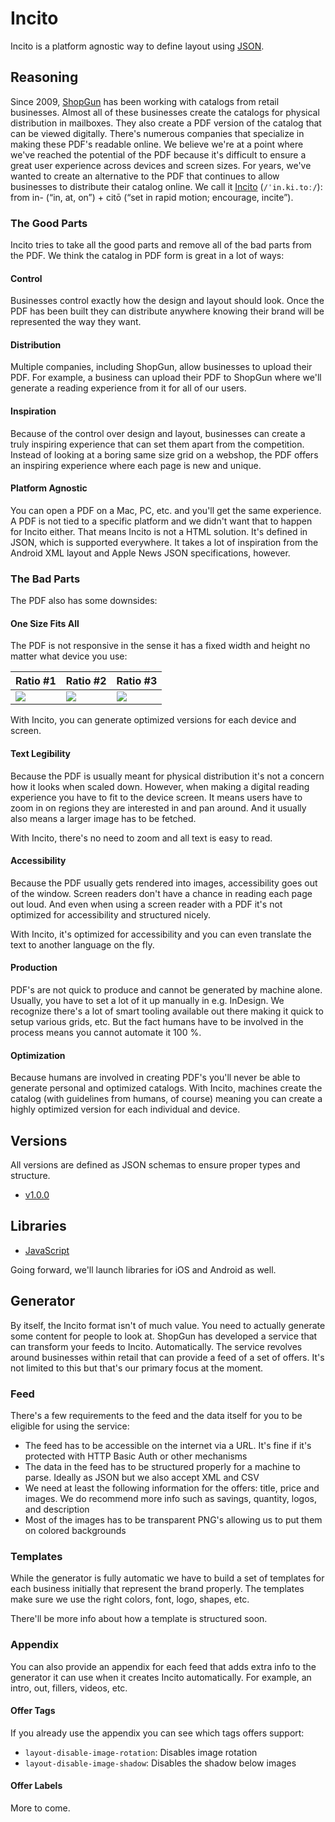 # Incito

Incito is a platform agnostic way to define layout using [JSON](https://www.json.org).

## Reasoning

Since 2009, [ShopGun](https://shopgun.com) has been working with catalogs from retail businesses. Almost all of these businesses create the catalogs for physical distribution in mailboxes. They also create a PDF version of the catalog that can be viewed digitally. There's numerous companies that specialize in making these PDF's readable online. We believe we're at a point where we've reached the potential of the PDF because it's difficult to ensure a great user experience across devices and screen sizes. For years, we've wanted to create an alternative to the PDF that continues to allow businesses to distribute their catalog online. We call it [Incito](https://en.wiktionary.org/wiki/incito) (`/ˈin.ki.toː/`): from in- (“in, at, on”) +‎ citō (“set in rapid motion; encourage, incite”).

### The Good Parts

Incito tries to take all the good parts and remove all of the bad parts from the PDF. We think the catalog in PDF form is great in a lot of ways:

####  Control

Businesses control exactly how the design and layout should look. Once the PDF has been built they can distribute anywhere knowing their brand will be represented the way they want.

#### Distribution

Multiple companies, including ShopGun, allow businesses to upload their PDF. For example, a business can upload their PDF to ShopGun where we'll generate a reading experience from it for all of our users.

#### Inspiration

Because of the control over design and layout, businesses can create a truly inspiring experience that can set them apart from the competition. Instead of looking at a boring same size grid on a webshop, the PDF offers an inspiring experience where each page is new and unique.

#### Platform Agnostic

You can open a PDF on a Mac, PC, etc. and you'll get the same experience. A PDF is not tied to a specific platform and we didn't want that to happen for Incito either. That means Incito is not a HTML solution. It's defined in JSON, which is supported everywhere. It takes a lot of inspiration from the Android XML layout and Apple News JSON specifications, however.

### The Bad Parts

The PDF also has some downsides:

#### One Size Fits All

The PDF is not responsive in the sense it has a fixed width and height no matter what device you use:

Ratio #1 | Ratio #2 | Ratio #3
--- | --- | ---
![](https://i.imgur.com/O2YBbRW.jpg) | ![](https://i.imgur.com/aAhnNaN.jpg) | ![](https://i.imgur.com/tLCQcq7.jpg)

With Incito, you can generate optimized versions for each device and screen.

#### Text Legibility

Because the PDF is usually meant for physical distribution it's not a concern how it looks when scaled down. However, when making a digital reading experience you have to fit to the device screen. It means users have to zoom in on regions they are interested in and pan around. And it usually also means a larger image has to be fetched.

With Incito, there's no need to zoom and all text is easy to read.

#### Accessibility

Because the PDF usually gets rendered into images, accessibility goes out of the window. Screen readers don't have a chance in reading each page out loud. And even when using a screen reader with a PDF it's not optimized for accessibility and structured nicely.

With Incito, it's optimized for accessibility and you can even translate the text to another language on the fly.

#### Production

PDF's are not quick to produce and cannot be generated by machine alone. Usually, you have to set a lot of it up manually in e.g. InDesign. We recognize there's a lot of smart tooling available out there making it quick to setup various grids, etc. But the fact humans have to be involved in the process means you cannot automate it 100 %.

#### Optimization

Because humans are involved in creating PDF's you'll never be able to generate personal and optimized catalogs. With Incito, machines create the catalog (with guidelines from humans, of course) meaning you can create a highly optimized version for each individual and device.

## Versions

All versions are defined as JSON schemas to ensure proper types and structure.

- [v1.0.0](/schemas/v1.0.0.json)

## Libraries

- [JavaScript](https://github.com/shopgun/incito-browser)

Going forward, we'll launch libraries for iOS and Android as well.

## Generator

By itself, the Incito format isn't of much value. You need to actually generate some content for people to look at. ShopGun has developed a service that can transform your feeds to Incito. Automatically. The service revolves around businesses within retail that can provide a feed of a set of offers. It's not limited to this but that's our primary focus at the moment.

### Feed

There's a few requirements to the feed and the data itself for you to be eligible for using the service:

- The feed has to be accessible on the internet via a URL. It's fine if it's protected with HTTP Basic Auth or other mechanisms
- The data in the feed has to be structured properly for a machine to parse. Ideally as JSON but we also accept XML and CSV
- We need at least the following information for the offers: title, price and images. We do recommend more info such as savings, quantity, logos, and description
- Most of the images has to be transparent PNG's allowing us to put them on colored backgrounds

### Templates

While the generator is fully automatic we have to build a set of templates for each business initially that represent the brand properly. The templates make sure we use the right colors, font, logo, shapes, etc.

There'll be more info about how a template is structured soon.

### Appendix

You can also provide an appendix for each feed that adds extra info to the generator it can use when it creates Incito automatically. For example, an intro, out, fillers, videos, etc.

#### Offer Tags

If you already use the appendix you can see which tags offers support:

- `layout-disable-image-rotation`: Disables image rotation
- `layout-disable-image-shadow`: Disables the shadow below images

#### Offer Labels

More to come.